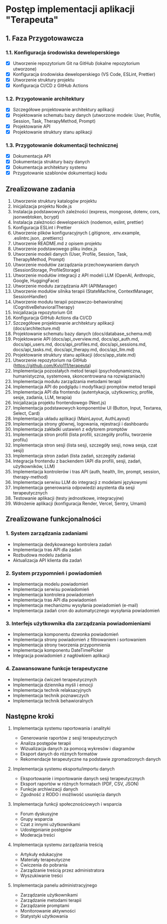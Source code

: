 # Postęp implementacji aplikacji "Terapeuta"

## 1. Faza Przygotowawcza

### 1.1. Konfiguracja środowiska deweloperskiego
- [x] Utworzenie repozytorium Git na GitHub (lokalne repozytorium utworzone)
- [x] Konfiguracja środowiska deweloperskiego (VS Code, ESLint, Prettier)
- [x] Utworzenie struktury projektu
- [x] Konfiguracja CI/CD z GitHub Actions

### 1.2. Przygotowanie architektury
- [x] Szczegółowe projektowanie architektury aplikacji
- [x] Projektowanie schematu bazy danych (utworzone modele: User, Profile, Session, Task, TherapyMethod, Prompt)
- [x] Projektowanie API
- [x] Projektowanie struktury stanu aplikacji

### 1.3. Przygotowanie dokumentacji technicznej
- [x] Dokumentacja API
- [x] Dokumentacja struktury bazy danych
- [x] Dokumentacja architektury systemu
- [x] Przygotowanie szablonów dokumentacji kodu

## Zrealizowane zadania

1. Utworzenie struktury katalogów projektu
2. Inicjalizacja projektu Node.js
3. Instalacja podstawowych zależności (express, mongoose, dotenv, cors, jsonwebtoken, bcrypt)
4. Instalacja zależności deweloperskich (nodemon, eslint, prettier)
5. Konfiguracja ESLint i Prettier
6. Utworzenie plików konfiguracyjnych (.gitignore, .env.example, .eslintrc.json, .prettierrc)
7. Utworzenie README.md z opisem projektu
8. Utworzenie podstawowego pliku index.js
9. Utworzenie modeli danych (User, Profile, Session, Task, TherapyMethod, Prompt)
10. Utworzenie modułów zarządzania przechowywaniem danych (SessionStorage, ProfileStorage)
11. Utworzenie modułów integracji z API modeli LLM (OpenAI, Anthropic, Google, HuggingFace)
12. Utworzenie modułu zarządzania API (APIManager)
13. Utworzenie modułów silnika terapii (StateMachine, ContextManager, SessionHandler)
14. Utworzenie modułu terapii poznawczo-behawioralnej (CognitiveBehavioralTherapy)
15. Inicjalizacja repozytorium Git
16. Konfiguracja GitHub Actions dla CI/CD
17. Szczegółowe projektowanie architektury aplikacji (docs/architecture.md)
18. Projektowanie schematu bazy danych (docs/database_schema.md)
19. Projektowanie API (docs/api_overview.md, docs/api_auth.md, docs/api_users.md, docs/api_profiles.md, docs/api_sessions.md, docs/api_tasks.md, docs/api_therapy.md, docs/api_llm.md)
20. Projektowanie struktury stanu aplikacji (docs/app_state.md)
21. Utworzenie repozytorium na GitHub (https://github.com/Kylo111/terapeuta)
22. Implementacja pozostałych metod terapii (psychodynamiczna, humanistyczna, systemowa, skoncentrowana na rozwiązaniach)
23. Implementacja modułu zarządzania metodami terapii
24. Implementacja API do podglądu i modyfikacji promptów metod terapii
25. Implementacja API dla frontendu (autentykacja, użytkownicy, profile, sesje, zadania, LLM, terapia)
26. Inicjalizacja projektu frontendowego (Next.js)
27. Implementacja podstawowych komponentów UI (Button, Input, Textarea, Select, Card)
28. Implementacja układu aplikacji (MainLayout, AuthLayout)
29. Implementacja strony głównej, logowania, rejestracji i dashboardu
30. Implementacja zakładki ustawień z edytorem promptów
31. Implementacja stron profili (lista profili, szczegóły profilu, tworzenie profilu)
32. Implementacja stron sesji (lista sesji, szczegóły sesji, nowa sesja, czat sesji)
33. Implementacja stron zadań (lista zadań, szczegóły zadania)
34. Integracja frontendu z backendem (API dla profili, sesji, zadań, użytkowników, LLM)
35. Implementacja kontrolerów i tras API (auth, health, llm, prompt, session, therapy-method)
36. Implementacja serwisu LLM do integracji z modelami językowymi
37. Implementacja generowania odpowiedzi asystenta dla sesji terapeutycznych
38. Testowanie aplikacji (testy jednostkowe, integracyjne)
39. Wdrożenie aplikacji (konfiguracja Render, Vercel, Sentry, Umami)

## Zrealizowane funkcjonalności

### 1. System zarządzania zadaniami
- Implementacja dedykowanego kontrolera zadań
- Implementacja tras API dla zadań
- Rozbudowa modelu zadania
- Aktualizacja API klienta dla zadań

### 2. System przypomnień i powiadomień
- Implementacja modelu powiadomień
- Implementacja serwisu powiadomień
- Implementacja kontrolera powiadomień
- Implementacja tras API dla powiadomień
- Implementacja mechanizmu wysyłania powiadomień (e-mail)
- Implementacja zadań cron do automatycznego wysyłania powiadomień

### 3. Interfejs użytkownika dla zarządzania powiadomieniami
- Implementacja komponentu dzwonka powiadomień
- Implementacja strony powiadomień z filtrowaniem i sortowaniem
- Implementacja strony tworzenia przypomnienia
- Implementacja komponentu DateTimePicker
- Integracja powiadomień z nagłówkiem aplikacji

### 4. Zaawansowane funkcje terapeutyczne
- Implementacja ćwiczeń terapeutycznych
- Implementacja dziennika myśli i emocji
- Implementacja technik relaksacyjnych
- Implementacja technik poznawczych
- Implementacja technik behawioralnych

## Następne kroki

1. Implementacja systemu raportowania i analityki
   - Generowanie raportów z sesji terapeutycznych
   - Analiza postępów terapii
   - Wizualizacja danych za pomocą wykresów i diagramów
   - Eksport danych do różnych formatów
   - Rekomendacje terapeutyczne na podstawie zgromadzonych danych

2. Implementacja systemu eksportu/importu danych
   - Eksportowanie i importowanie danych sesji terapeutycznych
   - Eksport raportów w różnych formatach (PDF, CSV, JSON)
   - Funkcje archiwizacji danych
   - Zgodność z RODO i możliwość usunięcia danych

3. Implementacja funkcji społecznościowych i wsparcia
   - Forum dyskusyjne
   - Grupy wsparcia
   - Czat z innymi użytkownikami
   - Udostępnianie postępów
   - Moderacja treści

4. Implementacja systemu zarządzania treścią
   - Artykuły edukacyjne
   - Materiały terapeutyczne
   - Ćwiczenia do pobrania
   - Zarządzanie treścią przez administratora
   - Wyszukiwanie treści

5. Implementacja panelu administracyjnego
   - Zarządzanie użytkownikami
   - Zarządzanie metodami terapii
   - Zarządzanie promptami
   - Monitorowanie aktywności
   - Statystyki użytkowania
